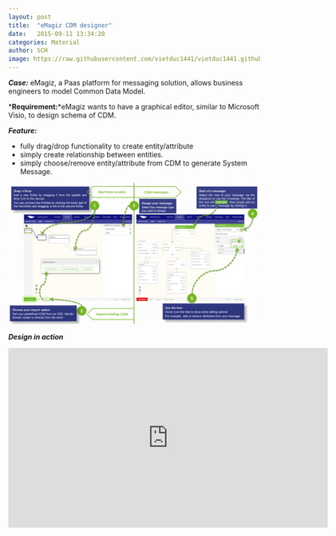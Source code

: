 ```yaml
---
layout: post
title:  "eMagiz CDM designer"
date:   2015-09-11 13:34:20
categories: Material
author: SCH
image: https://raw.githubusercontent.com/vietduc1441/vietduc1441.github.io/master/img/design_cdm_emagiz_thumb.png
---
```

*__Case:__* eMagiz, a Paas platform for messaging solution, allows business engineers to model Common Data Model.

*__Requirement:__*eMagiz wants to have a graphical editor, similar to Microsoft Visio, to design schema of CDM. 

*__Feature:__*

- fully drag/drop functionality to create entity/attribute
- simply create relationship between entities. 
- simply choose/remove entity/attribute from CDM to generate System Message. 


![Cdm designer](https://raw.githubusercontent.com/vietduc1441/vietduc1441.github.io/master/img/design_cdm_emagiz.png "Cdm designer")

*__Design in action__*

<iframe width="640" height="360" src="https://www.youtube.com/embed/exZioAvMC20?rel=0" frameborder="0"></iframe>

